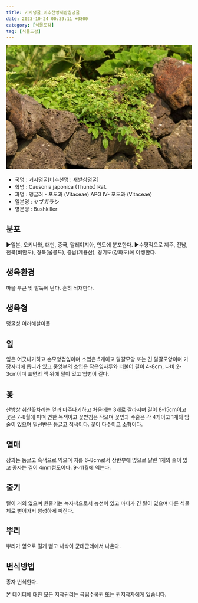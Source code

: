 ```yaml
---
title: 거지덩굴_비추천명새받침덩굴
date: 2023-10-24 00:39:11 +0800
category: [식물도감]
tag: [식물도감]
---
```




![거지덩굴[비추천명 : 새받침덩굴]](/assets/img/fileUpload/plants/basic/Vitaceae/Cayratia/11854/11854_1_th2.JPG)
- 국명 : 거지덩굴[비추천명 : 새받침덩굴]
- 학명 : Causonia japonica (Thunb.) Raf.
- 과명 : 앵글러 - 포도과 (Vitaceae) APG Ⅳ- 포도과 (Vitaceae)
- 일본명 : ヤブガラシ
- 영문명 : Bushkiller


## 분포
▶일본, 오키나와, 대만, 중국, 말레이지아, 인도에 분포한다.
▶수평적으로 제주, 전남, 전북(비안도), 경북(울릉도), 충남(계룡산), 경기도(강화도)에 야생한다.
## 생육환경
마을 부근 및 밭둑에 난다. 흔히 식재한다.
## 생육형
덩굴성 여러해살이풀
## 잎
잎은 어긋나기하고 손모양겹잎이며 소엽은 5개이고 달걀모양 또는 긴 달걀모양이며 가장자리에 톱니가 있고 중앙부의 소엽은 작은잎자루와 더불어 길이 4-8cm, 나비 2-3cm이며 표면의 맥 위에 털이 있고 엽병이 길다.
## 꽃
산방상 취산꽃차례는 잎과 마주나기하고 처음에는 3개로 갈라지며 길이 8-15cm이고 꽃은 7-8월에 피며 연한 녹색이고 꽃받침은 작으며 꽃잎과 수술은 각 4개이고 1개의 암술이 있으며 밀선반은 둥글고 적색이다. 꽃이 다수이고 소형이다.
## 열매
장과는 둥글고 흑색으로 익으며 지름 6-8cm로서 상반부에 옆으로 달린 1개의 줄이 있고 종자는 길이 4mm정도이다. 9~11월에 익는다. 
## 줄기
털이 거의 없으며 원줄기는 녹자색으로서 능선이 있고 마디가 긴 털이 있으며 다른 식물체로 뻗어가서 왕성하게 퍼진다.
## 뿌리
뿌리가 옆으로 길게 뻗고 새싹이 군데군데에서 나온다.
## 번식방법
종자 번식한다.






본 데이터에 대한 모든 저작권리는 국립수목원 또는 원저작자에게 있습니다.
